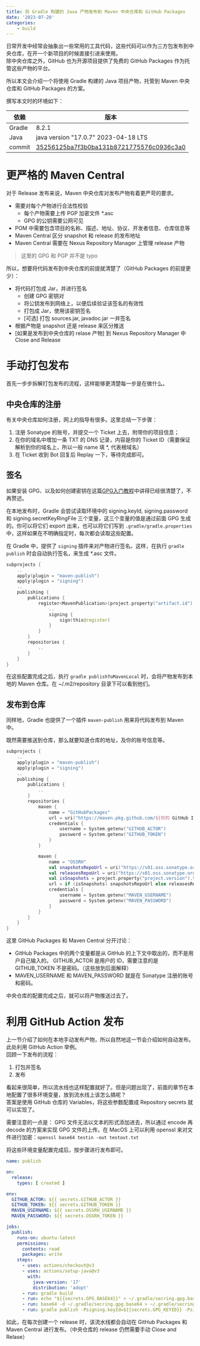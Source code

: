 ```yaml
---
title: 将 Gradle 构建的 Java 产物发布到 Maven 中央仓库和 GitHub Packages
date: '2023-07-20'
categories: 
    - build
---
```


日常开发中经常会抽象出一些常用的工具代码，这些代码可以作为三方包发布到中央仓库，在开一个新项目的时候直接引进来使用。  
除中央仓库之外，GitHub 也为开源项目提供了免费的 GitHub Packages 作为托管这些产物的平台。

所以本文会介绍一个将使用 Gradle 构建的 Java 项目产物，托管到 Maven 中央仓库和 GitHub Packages 的方案。

撰写本文时的环境如下：

| 依赖 | 版本 |
| --- | --- |
| Gradle | 8.2.1 |
| Java | java version "17.0.7" 2023-04-18 LTS |
| commit | [35256125ba7f3b0ba131b8721775576c0936c3a0](https://github.com/arjenzhou/bm-kit/tree/35256125ba7f3b0ba131b8721775576c0936c3a0) |

# 更严格的 Maven Central

对于 Release 发布来说，Maven 中央仓库对发布产物有着更严苛的要求。

- 需要对每个产物进行合法性校验
    - 每个产物需要上传 PGP 加密文件 *.asc
    - GPG 的公钥需要公网可见
- POM 中需要包含项目的名称、描述、地址、协议、开发者信息、仓库信息等
- Maven Central 区分 snapshot 和 release 的发布地址
- Maven Central 需要在 Nexus Repository Manager 上管理 release 产物

> 这里的 GPG 和 PGP 并不是 typo

所以，想要将代码发布到中央仓库的前提就清楚了（GitHub Packages 的前提更少）：

- 将代码打包成 Jar，并进行签名
    - 创建 GPG 密钥对
    - 将公钥发布到网络上，以便后续验证该签名的有效性
    - 打包成 Jar，使用该密钥签名
    - [可选] 打包 sources.jar, javadoc.jar 一并签名
- 根据产物是 snapshot 还是 release 来区分推送
- [如果是发布到中央仓库的 relase 产物] 到 Nexus Repository Manager 中 Close and Release

# 手动打包发布

首先一步步拆解打包发布的流程，这样能够更清楚每一步是在做什么。

## 中央仓库的注册

有关中央仓库如何注册，网上的指导有很多。这里总结一下步骤：
1. 注册 Sonatype 的账号，并提交一个 Ticket 上去，附带你的项目信息；
2. 在你的域名中增加一条 TXT 的 DNS 记录，内容是你的 Ticket ID（需要保证解析到你的域名上，所以一般 name 填 *, 代表根域名）
3. 在 Ticket 收到 Bot 回复后 Replay 一下，等待完成即可。

## 签名

如果安装 GPG、以及如何创建密钥在这篇[GPG入门教程](https://www.ruanyifeng.com/blog/2013/07/gpg.html)中讲得已经很清楚了，不再赘述。

在本地发布时，Gradle 会尝试读取环境中的 signing.keyId, signing.password 和 signing.secretKeyRingFile 三个变量，这三个变量的值是通过前面 GPG 生成的。你可以将它们 export 出来，也可以将它们写到 `.gradle/gradle.properties` 中，这样如果在不明确指定时，每次都会读取这些配置。

在 Gradle 中，提供了 `signing` 插件来对产物进行签名。这样，在执行 `gradle publish` 时会自动执行签名，来生成 *.asc 文件。

```kotlin
subprojects {
    ..
    apply(plugin = "maven-publish")
    apply(plugin = "signing")
    ..
    publishing {
        publications {
            register<MavenPublication>(project.property("artifact.id") as String) {
                ..
                signing {
                    sign(this@register)
                }
            }
        }
        repositories {
            ..
        }
    }
}
```

在这些配置完成之后，执行 `gradle publishToMavenLocal` 时，会将产物发布到本地的 Maven 仓库。在 ~/.m2/repository 目录下可以看到他们。

## 发布到仓库

同样地，Gradle 也提供了一个插件 `maven-publish` 用来将代码发布到 Maven 中。

既然需要推送到仓库，那么就要知道仓库的地址，及你的账号信息等。

```kotlin
subprojects {
    ..
    apply(plugin = "maven-publish")
    apply(plugin = "signing")
    ..
    publishing {
        publications {
            ..
        }
        repositories {
            maven {
                name = "GitHubPackages"
                url = uri("https://maven.pkg.github.com/${你的 GitHub ID}/${你的仓库 ID}")
                credentials {
                    username = System.getenv("GITHUB_ACTOR")
                    password = System.getenv("GITHUB_TOKEN")
                }
            }

            maven {
                name = "OSSRH"
                val snapshotsRepoUrl = uri("https://s01.oss.sonatype.org/content/repositories/snapshots/")
                val releasesRepoUrl = uri("https://s01.oss.sonatype.org/service/local/staging/deploy/maven2/")
                val isSnapshots = project.property("project.version").toString().endsWith("SNAPSHOT")
                url = if (isSnapshots) snapshotsRepoUrl else releasesRepoUrl
                credentials {
                    username = System.getenv("MAVEN_USERNAME")
                    password = System.getenv("MAVEN_PASSWORD")
                }
            }
        }
    }
}
```

这里 GitHub Packages 和 Maven Central 分开讨论：

- GitHub Packages 中的两个变量都是从 GitHub 的上下文中取出的，而不是用户自己输入的。 GITHUB_ACTOR 是用户的 ID，需要注意的是 GITHUB_TOKEN 不是密码。（这些放到后面解释）
- MAVEN_USERNAME 和 MAVEN_PASSWORD 就是在 Sonatype 注册的账号和密码。

中央仓库的配置完成之后，就可以将产物推送过去了。

# 利用 GitHub Action 发布

上一节介绍了如何在本地手动发布产物，所以自然地这一节会介绍如何自动发布。此处利用 GitHub Action 举例。  
回顾一下发布的流程：

1. 打包并签名
2. 发布

看起来很简单，所以流水线也这样配置就好了。但是问题出现了，前面的章节在本地配置了很多环境变量，放到流水线上该怎么搞呢？  
答案是使用 GitHub 仓库的 Variables，将这些参数配置成 Repository secrets 就可以实现了。

需要注意的一点是：
GPG 文件无法以文本的形式添加进去，所以通过 encode 再 decode 的方案来实现 GPG 文件的上传。在 MacOS 上可以利用 openssl 来对文件进行加密：`openssl base64 testin -out testout.txt`

将这些环境变量配置完成后，按步骤进行发布即可。

```yml
name: publish

on:
  release:
    types: [ created ]

env:
  GITHUB_ACTOR: ${{ secrets.GITHUB_ACTOR }}
  GITHUB_TOKEN: ${{ secrets.GITHUB_TOKEN }}
  MAVEN_USERNAME: ${{ secrets.OSSRH_USERNAME }}
  MAVEN_PASSWORD: ${{ secrets.OSSRH_TOKEN }}

jobs:
  publish:
    runs-on: ubuntu-latest
    permissions:
      contents: read
      packages: write
    steps:
      - uses: actions/checkout@v3
      - uses: actions/setup-java@v3
        with:
          java-version: '17'
          distribution: 'adopt'
      - run: gradle build
      - run: echo "${{secrets.GPG_BASE64}}" > ~/.gradle/secring.gpg.base64
      - run: base64 -d ~/.gradle/secring.gpg.base64 > ~/.gradle/secring.gpg
      - run: gradle publish -Psigning.keyId=${{secrets.GPG_KEYID}} -Psigning.password=${{secrets.GPG_PASSWORD}} -Psigning.secretKeyRingFile=$(echo ~/.gradle/secring.gpg)
```


如此，在每次创建一个 release 时，该流水线都会自动在 GitHub Packages 和 Maven Central 进行发布。（中央仓库的 release 仍然需要手动 Close and Relase）